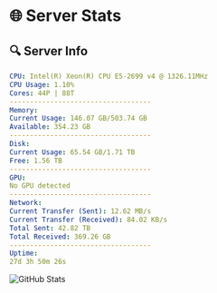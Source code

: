 # 🌐 Server Stats
## 🔍 Server Info
```yaml
CPU: Intel(R) Xeon(R) CPU E5-2699 v4 @ 1326.11MHz
CPU Usage: 1.10%
Cores: 44P | 88T
-----------------------------------
Memory:
Current Usage: 146.07 GB/503.74 GB
Available: 354.23 GB
-----------------------------------
Disk:
Current Usage: 65.54 GB/1.71 TB
Free: 1.56 TB
-----------------------------------
GPU:
No GPU detected
-----------------------------------
Network:
Current Transfer (Sent): 12.62 MB/s
Current Transfer (Received): 84.02 KB/s
Total Sent: 42.82 TB
Total Received: 369.26 GB
-----------------------------------
Uptime:
27d 3h 50m 26s
```
![GitHub Stats](https://img.shields.io/badge/Updated-2025-04-04_01:13:15-blue)
